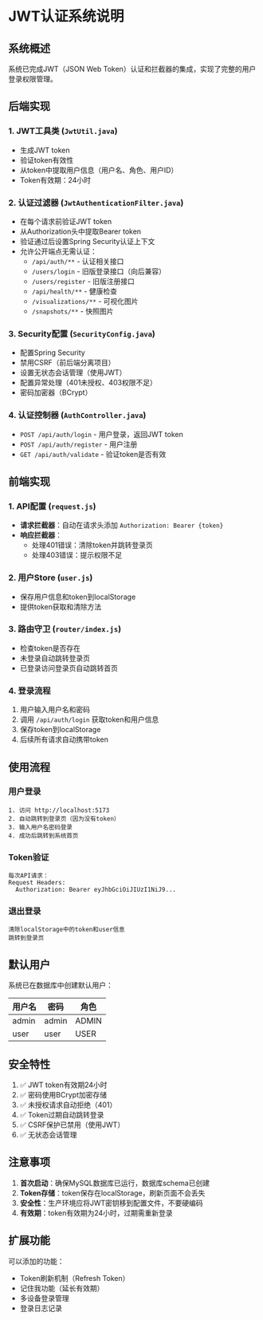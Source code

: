 # JWT认证系统说明

## 系统概述

系统已完成JWT（JSON Web Token）认证和拦截器的集成，实现了完整的用户登录权限管理。

## 后端实现

### 1. JWT工具类 (`JwtUtil.java`)
- 生成JWT token
- 验证token有效性
- 从token中提取用户信息（用户名、角色、用户ID）
- Token有效期：24小时

### 2. 认证过滤器 (`JwtAuthenticationFilter.java`)
- 在每个请求前验证JWT token
- 从Authorization头中提取Bearer token
- 验证通过后设置Spring Security认证上下文
- 允许公开端点无需认证：
  - `/api/auth/**` - 认证相关接口
  - `/users/login` - 旧版登录接口（向后兼容）
  - `/users/register` - 旧版注册接口
  - `/api/health/**` - 健康检查
  - `/visualizations/**` - 可视化图片
  - `/snapshots/**` - 快照图片

### 3. Security配置 (`SecurityConfig.java`)
- 配置Spring Security
- 禁用CSRF（前后端分离项目）
- 设置无状态会话管理（使用JWT）
- 配置异常处理（401未授权、403权限不足）
- 密码加密器（BCrypt）

### 4. 认证控制器 (`AuthController.java`)
- `POST /api/auth/login` - 用户登录，返回JWT token
- `POST /api/auth/register` - 用户注册
- `GET /api/auth/validate` - 验证token是否有效

## 前端实现

### 1. API配置 (`request.js`)
- **请求拦截器**：自动在请求头添加 `Authorization: Bearer {token}`
- **响应拦截器**：
  - 处理401错误：清除token并跳转登录页
  - 处理403错误：提示权限不足

### 2. 用户Store (`user.js`)
- 保存用户信息和token到localStorage
- 提供token获取和清除方法

### 3. 路由守卫 (`router/index.js`)
- 检查token是否存在
- 未登录自动跳转登录页
- 已登录访问登录页自动跳转首页

### 4. 登录流程
1. 用户输入用户名和密码
2. 调用 `/api/auth/login` 获取token和用户信息
3. 保存token到localStorage
4. 后续所有请求自动携带token

## 使用流程

### 用户登录
```
1. 访问 http://localhost:5173
2. 自动跳转到登录页（因为没有token）
3. 输入用户名密码登录
4. 成功后跳转到系统首页
```

### Token验证
```
每次API请求：
Request Headers:
  Authorization: Bearer eyJhbGciOiJIUzI1NiJ9...
```

### 退出登录
```
清除localStorage中的token和user信息
跳转到登录页
```

## 默认用户

系统已在数据库中创建默认用户：

| 用户名 | 密码 | 角色 |
|--------|------|------|
| admin  | admin | ADMIN |
| user   | user  | USER |

## 安全特性

1. ✅ JWT token有效期24小时
2. ✅ 密码使用BCrypt加密存储
3. ✅ 未授权请求自动拒绝（401）
4. ✅ Token过期自动跳转登录
5. ✅ CSRF保护已禁用（使用JWT）
6. ✅ 无状态会话管理

## 注意事项

1. **首次启动**：确保MySQL数据库已运行，数据库schema已创建
2. **Token存储**：token保存在localStorage，刷新页面不会丢失
3. **安全性**：生产环境应将JWT密钥移到配置文件，不要硬编码
4. **有效期**：token有效期为24小时，过期需重新登录

## 扩展功能

可以添加的功能：
- Token刷新机制（Refresh Token）
- 记住我功能（延长有效期）
- 多设备登录管理
- 登录日志记录

